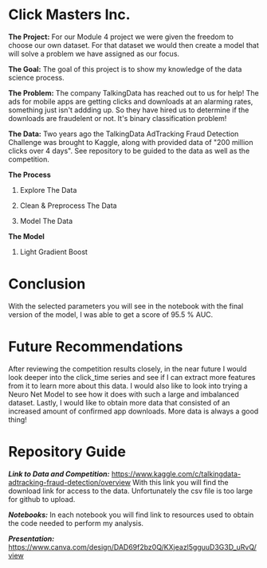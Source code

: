 # Click Masters Inc.


**The Project:** For our Module 4 project we were given the freedom to choose our own dataset. For that dataset we would then create a model that will solve a problem we have assigned as our focus.

**The Goal:** The goal of this project is to show my knowledge of the data science process.

**The Problem:** The company TalkingData has reached out to us for help! The ads for  mobile apps are getting clicks and downloads at an alarming rates, something just isn't addding up. So they have hired us to determine if the downloads are fraudelent or not. It's binary classification problem!


**The Data:** Two years ago the TalkingData AdTracking Fraud Detection Challenge was brought to Kaggle, along with provided data of "200 million clicks over 4 days". See repository to be guided to the data as well as the competition.   


**The Process**

1. Explore The Data 

2. Clean & Preprocess The Data

3. Model The Data

**The Model**

1. Light Gradient Boost


# Conclusion
With the selected parameters you will see in the notebook with the final version of the model, I was able to get a score of 95.5 % AUC.

# Future Recommendations 
After reviewing the competition results closely, in the near future I would look deeper into the click_time series and see if I can extract more features from it to learn more about this data. I would also like to look into trying a Neuro Net Model to see how it does with such a large and imbalanced dataset. Lastly, I would like to obtain more data that consisted of an increased amount of confirmed app downloads. More data is always a good thing!

# Repository Guide 

***Link to Data and Competition:***  https://www.kaggle.com/c/talkingdata-adtracking-fraud-detection/overview
With this link you will find the download link for access to the data. Unfortunately the csv file is too large for github to upload. 


***Notebooks:*** In each notebook you will find link to resources used to obtain the code needed to perform my analysis.



***Presentation:***
 https://www.canva.com/design/DAD69f2bz0Q/KXjeazl5gguuD3G3D_uRvQ/view
